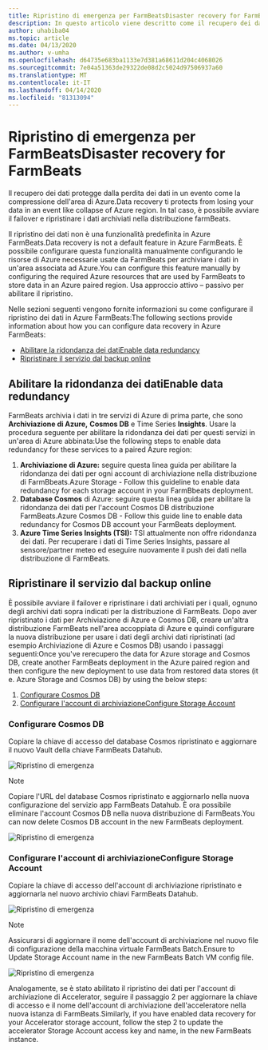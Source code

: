 ```yaml
---
title: Ripristino di emergenza per FarmBeatsDisaster recovery for FarmBeats
description: In questo articolo viene descritto come il recupero dei dati protegge dalla perdita dei dati.
author: uhabiba04
ms.topic: article
ms.date: 04/13/2020
ms.author: v-umha
ms.openlocfilehash: d64735e683ba1133e7d381a68611d204c4068026
ms.sourcegitcommit: 7e04a51363de29322de08d2c5024d97506937a60
ms.translationtype: MT
ms.contentlocale: it-IT
ms.lasthandoff: 04/14/2020
ms.locfileid: "81313094"
---
```

# <a name="disaster-recovery-for-farmbeats"></a>Ripristino di emergenza per FarmBeatsDisaster recovery for FarmBeats

Il recupero dei dati protegge dalla perdita dei dati in un evento come la compressione dell'area di Azure.Data recovery ti protects from losing your data in an event like collapse of Azure region. In tal caso, è possibile avviare il failover e ripristinare i dati archiviati nella distribuzione farmBeats.

Il ripristino dei dati non è una funzionalità predefinita in Azure FarmBeats.Data recovery is not a default feature in Azure FarmBeats. È possibile configurare questa funzionalità manualmente configurando le risorse di Azure necessarie usate da FarmBeats per archiviare i dati in un'area associata ad Azure.You can configure this feature manually by configuring the required Azure resources that are used by FarmBeats to store data in an Azure paired region. Usa approccio attivo – passivo per abilitare il ripristino.

Nelle sezioni seguenti vengono fornite informazioni su come configurare il ripristino dei dati in Azure FarmBeats:The following sections provide information about how you can configure data recovery in Azure FarmBeats:

- [Abilitare la ridondanza dei datiEnable data redundancy](#enable-data-redundancy)
- [Ripristinare il servizio dal backup online](#restore-service-from-online-backup)


## <a name="enable-data-redundancy"></a>Abilitare la ridondanza dei datiEnable data redundancy

FarmBeats archivia i dati in tre servizi di Azure di prima parte, che sono **Archiviazione di Azure,** **Cosmos DB** e Time Series **Insights**. Usare la procedura seguente per abilitare la ridondanza dei dati per questi servizi in un'area di Azure abbinata:Use the following steps to enable data redundancy for these services to a paired Azure region:

1.  **Archiviazione di Azure:** seguire questa linea guida per abilitare la ridondanza dei dati per ogni account di archiviazione nella distribuzione di FarmBbeats.Azure Storage - Follow this guideline to enable data redundancy for each storage account in your FarmBbeats deployment.
2.  **Database Cosmos** di Azure: seguire questa linea guida per abilitare la ridondanza dei dati per l'account Cosmos DB distribuzione FarmBeats.Azure Cosmos DB - Follow this guide line to enable data redundancy for Cosmos DB account your FarmBeats deployment.
3.  **Azure Time Series Insights (TSI):** TSI attualmente non offre ridondanza dei dati. Per recuperare i dati di Time Series Insights, passare al sensore/partner meteo ed eseguire nuovamente il push dei dati nella distribuzione di FarmBeats.

## <a name="restore-service-from-online-backup"></a>Ripristinare il servizio dal backup online

È possibile avviare il failover e ripristinare i dati archiviati per i quali, ognuno degli archivi dati sopra indicati per la distribuzione di FarmBeats. Dopo aver ripristinato i dati per Archiviazione di Azure e Cosmos DB, creare un'altra distribuzione FarmBeats nell'area accoppiata di Azure e quindi configurare la nuova distribuzione per usare i dati degli archivi dati ripristinati (ad esempio Archiviazione di Azure e Cosmos DB) usando i passaggi seguenti:Once you've rerecupero the data for Azure storage and Cosmos DB, create another FarmBeats deployment in the Azure paired region and then configure the new deployment to use data from restored data stores (it e. Azure Storage and Cosmos DB) by using the below steps:

1. [Configurare Cosmos DB](#configure-cosmos-db)
2. [Configurare l'account di archiviazioneConfigure Storage Account](#configure-storage-account)


### <a name="configure-cosmos-db"></a>Configurare Cosmos DB

Copiare la chiave di accesso del database Cosmos ripristinato e aggiornare il nuovo Vault della chiave FarmBeats Datahub.


  ![Ripristino di emergenza](./media/disaster-recovery-for-farmbeats/key-vault-secrets.png)

> [!NOTE]
> Copiare l'URL del database Cosmos ripristinato e aggiornarlo nella nuova configurazione del servizio app FarmBeats Datahub. È ora possibile eliminare l'account Cosmos DB nella nuova distribuzione di FarmBeats.You can now delete Cosmos DB account in the new FarmBeats deployment.

  ![Ripristino di emergenza](./media/disaster-recovery-for-farmbeats/configuration.png)

### <a name="configure-storage-account"></a>Configurare l'account di archiviazioneConfigure Storage Account

Copiare la chiave di accesso dell'account di archiviazione ripristinato e aggiornarla nel nuovo archivio chiavi FarmBeats Datahub.

![Ripristino di emergenza](./media/disaster-recovery-for-farmbeats/key-vault-7-secrets.png)

>[!NOTE]
> Assicurarsi di aggiornare il nome dell'account di archiviazione nel nuovo file di configurazione della macchina virtuale FarmBeats Batch.Ensure to Update Storage Account name in the new FarmBeats Batch VM config file.

![Ripristino di emergenza](./media/disaster-recovery-for-farmbeats/batch-prep-files.png)

Analogamente, se è stato abilitato il ripristino dei dati per l'account di archiviazione di Accelerator, seguire il passaggio 2 per aggiornare la chiave di accesso e il nome dell'account di archiviazione dell'acceleratore nella nuova istanza di FarmBeats.Similarly, if you have enabled data recovery for your Accelerator storage account, follow the step 2 to update the accelerator Storage Account access key and name, in the new FarmBeats instance.
